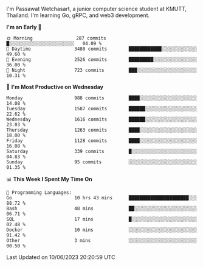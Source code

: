 
I'm Passawat Wetchasart, a junior computer science student at KMUTT, Thailand. I'm learning Go, gRPC, and web3 development.



<!--START_SECTION:waka-->
**I'm an Early 🐤** 

```text
🌞 Morning                287 commits         █░░░░░░░░░░░░░░░░░░░░░░░░   04.09 % 
🌆 Daytime                3480 commits        ████████████░░░░░░░░░░░░░   49.60 % 
🌃 Evening                2526 commits        █████████░░░░░░░░░░░░░░░░   36.00 % 
🌙 Night                  723 commits         ███░░░░░░░░░░░░░░░░░░░░░░   10.31 % 
```
📅 **I'm Most Productive on Wednesday** 

```text
Monday                   988 commits         ████░░░░░░░░░░░░░░░░░░░░░   14.08 % 
Tuesday                  1587 commits        ██████░░░░░░░░░░░░░░░░░░░   22.62 % 
Wednesday                1616 commits        ██████░░░░░░░░░░░░░░░░░░░   23.03 % 
Thursday                 1263 commits        ████░░░░░░░░░░░░░░░░░░░░░   18.00 % 
Friday                   1128 commits        ████░░░░░░░░░░░░░░░░░░░░░   16.08 % 
Saturday                 339 commits         █░░░░░░░░░░░░░░░░░░░░░░░░   04.83 % 
Sunday                   95 commits          ░░░░░░░░░░░░░░░░░░░░░░░░░   01.35 % 
```


📊 **This Week I Spent My Time On** 

```text
💬 Programming Languages: 
Go                       10 hrs 43 mins      ██████████████████████░░░   88.72 % 
Bash                     48 mins             ██░░░░░░░░░░░░░░░░░░░░░░░   06.71 % 
SQL                      17 mins             █░░░░░░░░░░░░░░░░░░░░░░░░   02.48 % 
Docker                   10 mins             ░░░░░░░░░░░░░░░░░░░░░░░░░   01.42 % 
Other                    3 mins              ░░░░░░░░░░░░░░░░░░░░░░░░░   00.50 % 
```


 Last Updated on 10/06/2023 20:20:59 UTC
<!--END_SECTION:waka-->

<!--
**markpassawat/markpassawat** is a ✨ _special_ ✨ repository because its `README.md` (this file) appears on your GitHub profile.

Here are some ideas to get you started:

- 🔭 I’m currently working on ...
- 🌱 I’m currently learning ...
- 👯 I’m looking to collaborate on ...
- 🤔 I’m looking for help with ...
- 💬 Ask me about ...
- 📫 How to reach me: ...
- 😄 Pronouns: He/Him
- ⚡ Fun fact: ...
-->

